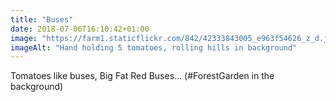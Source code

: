 ```yaml
---
title: "Buses"
date: 2018-07-06T16:10:42+01:00
image: "https://farm1.staticflickr.com/842/42333843005_e963f54626_z_d.jpg"
imageAlt: "Hand holding 5 tomatoes, rolling hills in background"
---
```


Tomatoes like buses, Big Fat Red Buses… (#ForestGarden in the background)
